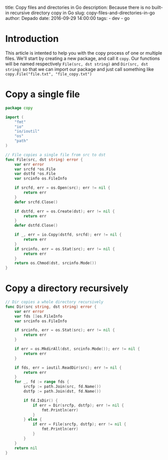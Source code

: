 title: Copy files and directories in Go
description: Because there is no built-in recursive directory copy in Go
slug: copy-files-and-directories-in-go
author: Depado
date: 2016-09-29 14:00:00
tags:
    - dev
    - go

# Introduction

This article is intented to help you with the copy process of one or multiple files.
We'll start by creating a new package, and call it `copy`.
Our functions will be named respectively `File(src, dst string)` and
`Dir(src, dst string)` so that we can import our package and just call something like
`copy.File("file.txt", "file_copy.txt")`

# Copy a single file

```go
package copy

import (
	"fmt"
	"io"
	"io/ioutil"
	"os"
	"path"
)

// File copies a single file from src to dst
func File(src, dst string) error {
	var err error
	var srcfd *os.File
	var dstfd *os.File
	var srcinfo os.FileInfo

	if srcfd, err = os.Open(src); err != nil {
		return err
	}
	defer srcfd.Close()

	if dstfd, err = os.Create(dst); err != nil {
		return err
	}
	defer dstfd.Close()

	if _, err = io.Copy(dstfd, srcfd); err != nil {
		return err
	}
	if srcinfo, err = os.Stat(src); err != nil {
		return err
	}
	return os.Chmod(dst, srcinfo.Mode())
}

```


# Copy a directory recursively

```go
// Dir copies a whole directory recursively
func Dir(src string, dst string) error {
	var err error
	var fds []os.FileInfo
	var srcinfo os.FileInfo

	if srcinfo, err = os.Stat(src); err != nil {
		return err
	}

	if err = os.MkdirAll(dst, srcinfo.Mode()); err != nil {
		return err
	}

	if fds, err = ioutil.ReadDir(src); err != nil {
		return err
	}
	for _, fd := range fds {
		srcfp := path.Join(src, fd.Name())
		dstfp := path.Join(dst, fd.Name())

		if fd.IsDir() {
			if err = Dir(srcfp, dstfp); err != nil {
				fmt.Println(err)
			}
		} else {
			if err = File(srcfp, dstfp); err != nil {
				fmt.Println(err)
			}
		}
	}
	return nil
}
```

